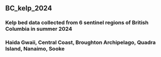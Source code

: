 ## BC_kelp_2024

### Kelp bed data collected from 6 sentinel regions of British Columbia in summer 2024
### Haida Gwaii, Central Coast, Broughton Archipelago, Quadra Island, Nanaimo, Sooke
